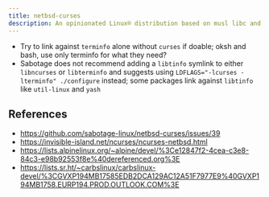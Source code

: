 ```yaml
---
title: netbsd-curses
description: An opinionated Linux® distribution based on musl libc and toybox
---
```


- Try to link against `terminfo` alone without `curses` if doable; oksh and bash, use only terminfo for what they need?
- Sabotage does not recommend adding a `libtinfo` symlink to either `libncurses` or `libterminfo` and suggests using `LDFLAGS="-lcurses -lterminfo" ./configure` instead; some packages link against `libtinfo` like `util-linux` and `yash`

## References
- https://github.com/sabotage-linux/netbsd-curses/issues/39
- https://invisible-island.net/ncurses/ncurses-netbsd.html
- https://lists.alpinelinux.org/~alpine/devel/%3Ce12847f2-4cea-c3e8-84c3-e98b92553f8e%40dereferenced.org%3E
- https://lists.sr.ht/~carbslinux/carbslinux-devel/%3CGVXP194MB17585EDB2DCA129AC12A51F7977E9%40GVXP194MB1758.EURP194.PROD.OUTLOOK.COM%3E
